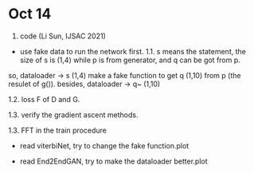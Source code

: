 # Oct 14
1. code (Li Sun, IJSAC 2021)
- use fake data to run the network first.
1.1. s means the statement, the size of s is (1,4)
while p is from generator, and q can be got from p.

so, dataloader -> s (1,4)
make a fake function to get q (1,10) from p (the resulet of g()).
besides, dataloader -> q~ (1,10)

1.2. loss F of D and G.

1.3. verify the gradient ascent methods.

1.3. FFT in the train procedure

- read viterbiNet, try to change the fake function.plot

- read End2EndGAN, try to make the dataloader better.plot
